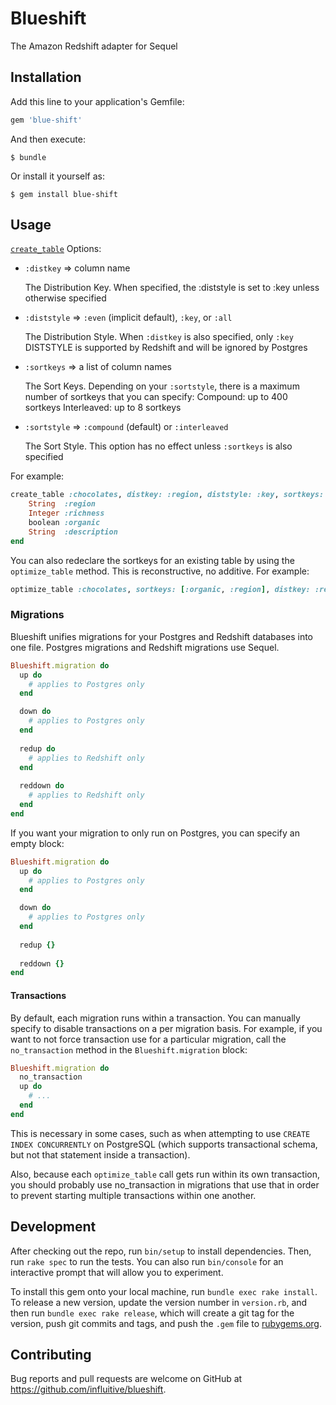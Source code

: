 # Blueshift

The Amazon Redshift adapter for Sequel

## Installation

Add this line to your application's Gemfile:

```ruby
gem 'blue-shift'
```

And then execute:

    $ bundle

Or install it yourself as:

    $ gem install blue-shift

## Usage

[`create_table`](http://sequel.jeremyevans.net/rdoc/classes/Sequel/Database.html#method-i-create_table) Options:

- `:distkey` => column name

    The Distribution Key. When specified, the :diststyle is set to :key unless otherwise specified

- `:diststyle` => `:even` (implicit default), `:key`, or `:all`

    The Distribution Style. When `:distkey` is also specified, only `:key` DISTSTYLE is supported by Redshift and will be ignored by Postgres

- `:sortkeys` => a list of column names

    The Sort Keys. Depending on your `:sortstyle`, there is a maximum number of sortkeys that you can specify:
      Compound: up to 400 sortkeys
      Interleaved: up to 8 sortkeys
    
- `:sortstyle` => `:compound` (default) or `:interleaved`

    The Sort Style. This option has no effect unless `:sortkeys` is also specified
        
For example:

```ruby
create_table :chocolates, distkey: :region, diststyle: :key, sortkeys: [:richness, :organic], sortstyle: :interleaved do
    String  :region
    Integer :richness
    boolean :organic
    String  :description
end
```

You can also redeclare the sortkeys for an existing table by using the `optimize_table` method. This is reconstructive, no additive. For example:

```ruby
optimize_table :chocolates, sortkeys: [:organic, :region], distkey: :region 
```


### Migrations

Blueshift unifies migrations for your Postgres and Redshift databases into one file. Postgres migrations and Redshift migrations use Sequel.

```ruby
Blueshift.migration do
  up do
    # applies to Postgres only
  end

  down do
    # applies to Postgres only
  end
  
  redup do
    # applies to Redshift only
  end
  
  reddown do
    # applies to Redshift only
  end
end
```

If you want your migration to only run on Postgres, you can specify an empty block:

```ruby
Blueshift.migration do
  up do
    # applies to Postgres only
  end

  down do
    # applies to Postgres only
  end
  
  redup {}
  
  reddown {}
end
```

#### Transactions

By default, each migration runs within a transaction.
You can manually specify to disable transactions on a per migration basis. For example, if you want to not force
transaction use for a particular migration, call the `no_transaction` method in the `Blueshift.migration` block:

```ruby
Blueshift.migration do
  no_transaction
  up do
    # ...
  end
end
```

This is necessary in some cases, such as when attempting to use `CREATE INDEX CONCURRENTLY`
on PostgreSQL (which supports transactional schema, but not that statement inside a transaction).

Also, because each `optimize_table` call gets run within its own transaction, you should probably
use no_transaction in migrations that use that in order to prevent starting multiple transactions
within one another.
       
## Development

After checking out the repo, run `bin/setup` to install dependencies. Then, run `rake spec` to run the tests. You can also run `bin/console` for an interactive prompt that will allow you to experiment.

To install this gem onto your local machine, run `bundle exec rake install`. To release a new version, update the version number in `version.rb`, and then run `bundle exec rake release`, which will create a git tag for the version, push git commits and tags, and push the `.gem` file to [rubygems.org](https://rubygems.org).

## Contributing

Bug reports and pull requests are welcome on GitHub at https://github.com/influitive/blueshift.

